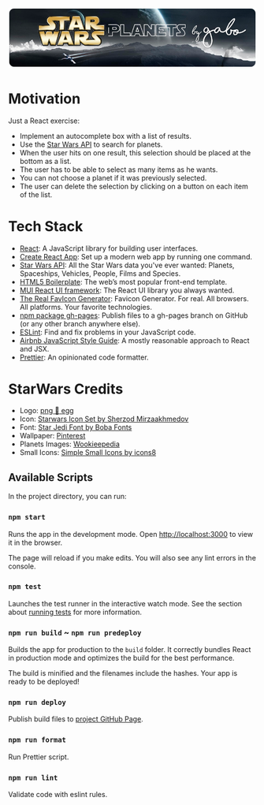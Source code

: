 <h1 align="center">
  <img src="assets/readme-header.png" alt="Bear Stone Smart Home" />
</h1>

# Motivation

Just a React exercise:

- Implement an autocomplete box with a list of results.
- Use the [Star Wars API](https://swapi.dev/) to search for planets.
- When the user hits on one result, this selection should be placed at
  the bottom as a list.
- The user has to be able to select as many items as he wants.
- You can not choose a planet if it was previously selected.
- The user can delete the selection by clicking on a button on each
  item of the list.

# Tech Stack

- [React](https://reactjs.org/): A JavaScript library for building user
  interfaces.
- [Create React App](https://github.com/facebook/create-react-app): Set
  up a modern web app by running one command.
- [Star Wars API](https://swapi.dev/): All the Star Wars data you've
  ever wanted: Planets, Spaceships, Vehicles, People, Films and Species.
- [HTML5 Boilerplate](https://html5boilerplate.com/): The web’s most
  popular front-end template.
- [MUI React UI framework](https://mui.com/): The React UI library you
  always wanted.
- [The Real FavIcon Generator](https://realfavicongenerator.net/):
  Favicon Generator. For real. All browsers. All platforms. Your
  favorite technologies.
- [npm package gh-pages](https://www.npmjs.com/package/gh-pages):
  Publish files to a gh-pages branch on GitHub (or any other branch
  anywhere else).
- [ESLint](https://eslint.org/): Find and fix problems in your
  JavaScript code.
- [Airbnb JavaScript Style Guide](https://airbnb.io/javascript/react/):
  A mostly reasonable approach to React and JSX.
- [Prettier](https://prettier.io/): An opinionated code formatter.

# StarWars Credits

- Logo: [png :egg: egg](https://www.pngegg.com/es/png-evbry)
- Icon: [Starwars Icon Set by Sherzod Mirzaakhmedov](https://dribbble.com/shots/3907212-Starwars-Icon-Set)
- Font: [Star Jedi Font by Boba Fonts](https://www.fontspace.com/star-jedi-font-f9641)
- Wallpaper: [Pinterest](https://co.pinterest.com/pin/116249234110084856/)
- Planets Images: [Wookieepedia](https://starwars.fandom.com/)
- Small Icons: [Simple Small Icons by icons8](https://icons8.com/icons/small)

## Available Scripts

In the project directory, you can run:

### `npm start`

Runs the app in the development mode.
Open [http://localhost:3000](http://localhost:3000) to view it in the browser.

The page will reload if you make edits.
You will also see any lint errors in the console.

### `npm test`

Launches the test runner in the interactive watch mode.
See the section about [running tests](https://facebook.github.io/create-react-app/docs/running-tests) for more information.

### `npm run build` ~ `npm run predeploy`

Builds the app for production to the `build` folder.
It correctly bundles React in production mode and optimizes the build for the best performance.

The build is minified and the filenames include the hashes.
Your app is ready to be deployed!

### `npm run deploy`

Publish build files to [project GitHub Page](https://gabrielizalo.github.io/starwars-planets/).

### `npm run format`

Run Prettier script.

### `npm run lint`

Validate code with eslint rules.

